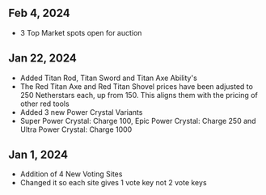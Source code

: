 ## Feb 4, 2024
-  3 Top Market spots open for auction

## Jan 22, 2024
- Added Titan Rod, Titan Sword and Titan Axe Ability's
- The Red Titan Axe and Red Titan Shovel prices have been adjusted to 250 Netherstars each, up from 150. This aligns them with the pricing of other red tools
- Added 3 new Power Crystal Variants
- Super Power Crystal: Charge 100, Epic Power Crystal: Charge 250 and Ultra Power Crystal: Charge 1000

## Jan 1, 2024
- Addition of 4 New Voting Sites
- Changed it so each site gives 1 vote key not 2 vote keys
